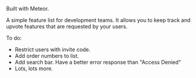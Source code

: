 Built with Meteor.

A simple feature list for development teams. It allows you to keep track and upvote features that are requested by your users.

To do:
- Restrict users with invite code.
- Add order numbers to list.
- Add search bar.
  Have a better error response than "Access Denied"
- Lots, lots more.
